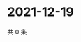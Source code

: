 # 2021-12-19

共 0 条

<!-- BEGIN WEIBO -->
<!-- 最后更新时间 Sun Dec 19 2021 08:53:26 GMT+0800 (China Standard Time) -->

<!-- END WEIBO -->
